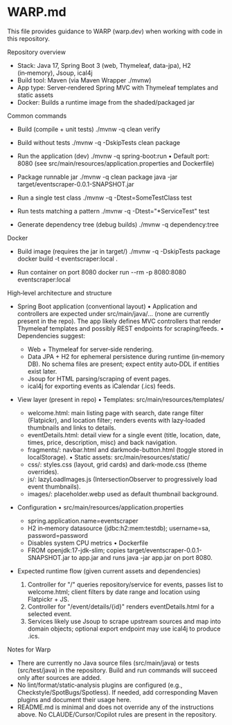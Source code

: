 # WARP.md

This file provides guidance to WARP (warp.dev) when working with code in this repository.

Repository overview
- Stack: Java 17, Spring Boot 3 (web, Thymeleaf, data-jpa), H2 (in‑memory), Jsoup, ical4j
- Build tool: Maven (via Maven Wrapper ./mvnw)
- App type: Server‑rendered Spring MVC with Thymeleaf templates and static assets
- Docker: Builds a runtime image from the shaded/packaged jar

Common commands
- Build (compile + unit tests)
  ./mvnw -q clean verify

- Build without tests
  ./mvnw -q -DskipTests clean package

- Run the application (dev)
  ./mvnw -q spring-boot:run
  • Default port: 8080 (see src/main/resources/application.properties and Dockerfile)

- Package runnable jar
  ./mvnw -q clean package
  java -jar target/eventscraper-0.0.1-SNAPSHOT.jar

- Run a single test class
  ./mvnw -q -Dtest=SomeTestClass test

- Run tests matching a pattern
  ./mvnw -q -Dtest="*ServiceTest" test

- Generate dependency tree (debug builds)
  ./mvnw -q dependency:tree

Docker
- Build image (requires the jar in target/)
  ./mvnw -q -DskipTests package
  docker build -t eventscraper:local .

- Run container on port 8080
  docker run --rm -p 8080:8080 eventscraper:local

High‑level architecture and structure
- Spring Boot application (conventional layout)
  • Application and controllers are expected under src/main/java/... (none are currently present in the repo). The app likely defines MVC controllers that render Thymeleaf templates and possibly REST endpoints for scraping/feeds.
  • Dependencies suggest: 
    - Web + Thymeleaf for server‑side rendering.
    - Data JPA + H2 for ephemeral persistence during runtime (in‑memory DB). No schema files are present; expect entity auto‑DDL if entities exist later.
    - Jsoup for HTML parsing/scraping of event pages.
    - ical4j for exporting events as iCalendar (.ics) feeds.

- View layer (present in repo)
  • Templates: src/main/resources/templates/
    - welcome.html: main listing page with search, date range filter (Flatpickr), and location filter; renders events with lazy‑loaded thumbnails and links to details.
    - eventDetails.html: detail view for a single event (title, location, date, times, price, description, misc) and back navigation.
    - fragments/: navbar.html and darkmode-button.html (toggle stored in localStorage).
  • Static assets: src/main/resources/static/
    - css/: styles.css (layout, grid cards) and dark-mode.css (theme overrides).
    - js/: lazyLoadImages.js (IntersectionObserver to progressively load event thumbnails).
    - images/: placeholder.webp used as default thumbnail background.

- Configuration
  • src/main/resources/application.properties
    - spring.application.name=eventscraper
    - H2 in‑memory datasource (jdbc:h2:mem:testdb); username=sa, password=password
    - Disables system CPU metrics
  • Dockerfile
    - FROM openjdk:17-jdk-slim; copies target/eventscraper-0.0.1-SNAPSHOT.jar to app.jar and runs java -jar app.jar on port 8080.

- Expected runtime flow (given current assets and dependencies)
  1) Controller for "/" queries repository/service for events, passes list to welcome.html; client filters by date range and location using Flatpickr + JS.
  2) Controller for "/event/details/{id}" renders eventDetails.html for a selected event.
  3) Services likely use Jsoup to scrape upstream sources and map into domain objects; optional export endpoint may use ical4j to produce .ics.

Notes for Warp
- There are currently no Java source files (src/main/java) or tests (src/test/java) in the repository. Build and run commands will succeed only after sources are added.
- No lint/format/static‑analysis plugins are configured (e.g., Checkstyle/SpotBugs/Spotless). If needed, add corresponding Maven plugins and document their usage here.
- README.md is minimal and does not override any of the instructions above. No CLAUDE/Cursor/Copilot rules are present in the repository.

